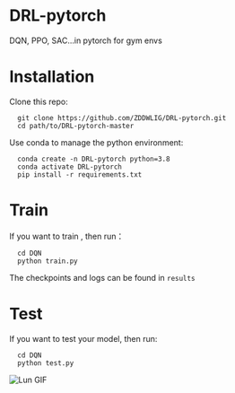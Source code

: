 # DRL-pytorch
DQN, PPO, SAC...in pytorch for gym envs
# Installation
Clone this repo:

```
  git clone https://github.com/ZDDWLIG/DRL-pytorch.git
  cd path/to/DRL-pytorch-master
```

Use conda to manage the python environment:

```
  conda create -n DRL-pytorch python=3.8
  conda activate DRL-pytorch
  pip install -r requirements.txt
```
# Train

If you want to train , then run：

```
  cd DQN
  python train.py
```
The checkpoints and logs can be found in `results`

# Test

If you want to test your model, then run:

```
  cd DQN
  python test.py
```
![Lun GIF]([https://github.com/ZDDWLIG/DRL-pytorch/blob/master/Lun_over.gif](https://github.com/ZDDWLIG/DRL-pytorch/blob/master/Lun_over.gif)https://github.com/ZDDWLIG/DRL-pytorch/blob/master/Lun_over.gif)
